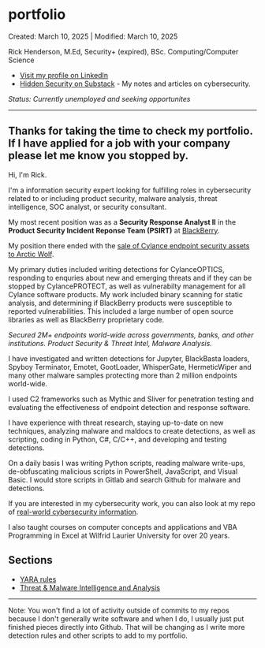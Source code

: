 # portfolio

Created: March 10, 2025 | Modified: March 10, 2025

Rick Henderson, M.Ed, Security+ (expired), BSc. Computing/Computer Science

* [Visit my profile on LinkedIn](https://www.linkedin.com/in/rickhendersonblackink/)
* [Hidden Security on Substack](https://substack.com/@rickhendersonco/posts) - My notes and articles on cybersecurity.

*Status: Currently unemployed and seeking opportunites*

<hr />

## Thanks for taking the time to check my portfolio. If I have applied for a job with your company please let me know you stopped by.

Hi, I'm Rick.

I'm a information security expert looking for fulfilling roles in cybersecurity related to or including product security, malware analysis, threat intelligence, SOC analyst, or security consultant.

My most recent position was as a **Security Response Analyst II** in the **Product Security Incident Reponse Team (PSIRT)** at [BlackBerry](https://www.blackberry.com/us/en).

My position there ended with the [sale of Cylance endpoint security assets to Arctic Wolf](https://arcticwolf.com/resources/press-releases/arctic-wolf-and-blackberry-announce-closing-of-acquisition-for-cylance/).

My primary duties included writing detections for CylanceOPTICS, responding to enquries about new and emerging threats and if they can be stopped by CylancePROTECT, as well as vulnerabilty management for all Cylance software products. My work included binary scanning for static analysis, and determining if BlackBerry products were susceptible to reported vulnerabilities. This included a large number of open source libraries as well as BlackBerry proprietary code.

*Secured 2M+ endpoints world-wide across governments, banks, and other institutions. Product Security & Threat Intel, Malware Analysis.*

I have investigated and written detections for Jupyter, BlackBasta loaders, Spyboy Terminator, Emotet, GootLoader, WhisperGate, HermeticWiper and many other malware samples protecting more than 2 million endpoints world-wide.

I used C2 frameworks such as Mythic and Sliver for penetration testing and evaluating the effectiveness of endpoint detection and response software.

I have experience with threat research, staying up-to-date on new techniques, analyzing malware and maldocs to create detections, as well as scripting, coding in Python, C#, C/C++, and developing and testing detections.

On a daily basis I was writing Python scripts, reading malware write-ups, de-obfuscating malicious scripts in PowerShell, JavaScript, and Visual Basic. I would store scripts in Gitlab and search Github for malware and detections.

If you are interested in my cybersecurity work, you can also look at my repo of [real-world cybersecurity information](https://github.com/rickhenderson/real-world-cybersecurity).

I also taught courses on computer concepts and applications and VBA Programming in Excel at Wilfrid Laurier University for over 20 years.

## Sections

* [YARA rules](yara-rules)
* [Threat & Malware Intelligence and Analysis](threat-intelligence)

---

Note: You won't find a lot of activity outside of commits to my repos because I don't generally write software and when I do, I usually just put finished pieces directly into Github. That will be changing as I write more detection rules and other scripts to add to my portfolio.
